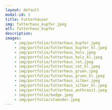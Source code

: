 ```yaml
---
layout: default
modal-id: 1
title: Futterhäuser
img: futterhaus_kupfer.jpeg
alt: futterhaus_kupfer
description:
images:
    - img/portfolio/futterhaus_kupfer.jpeg
    - img/portfolio/futterhaus_kupfer_kl.jpeg
    - img/portfolio/futterhaus_holz.jpeg
    - img/portfolio/futterhaus_holz_kl.jpeg
    - img/portfolio/futterhaus_rot.jpeg
    - img/portfolio/futterhaus_rot_kl.jpeg
    - img/portfolio/futterhaus_gruen.jpeg
    - img/portfolio/futterhaus_gruen_kl.jpeg
    - img/portfolio/futterhaus_silber.jpeg
    - img/portfolio/futterhaus_silber_kl.jpeg
    - img/portfolio/futterhaus_anthrazit.jpeg
    - img/portfolio/badge.jpeg
    - img/portfolio/staender.jpeg
---
```

